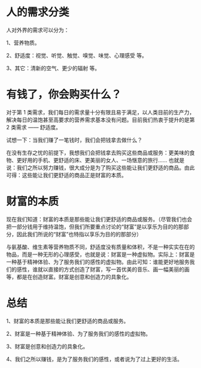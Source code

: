# 人的需求分类

人对外界的需求可以分为：

1、营养物质。

2、舒适度：视觉、听觉、触觉、嗅觉、味觉、心理感受 等。

3、其它：清新的空气、更少的辐射 等。

# 有钱了，你会购买什么？

对于第 1 类需求，我们每日的需求量十分有限且易于满足，以人类目前的生产力，解决每日的温饱甚至高要求的营养需求基本没有问题。目前我们热衷于提升的是第 2 类需求 —— 舒适度。

试想一下：当我们赚了一笔钱时，我们会把钱拿去做什么？

在没有生存之忧的前提下，我想我们会把钱拿去购买这些商品或服务：更美味的食物、更好用的手机、更舒适的床、更美丽的女人、一场惬意的旅行…… 也就是说：我们之所以努力赚钱，很大成分是为了购买这些能让我们更舒适的商品。由此可得：这些能让我们更舒适的商品正是财富的本质。

# 财富的本质

现在我们知道：财富的本质是那些能让我们更舒适的商品或服务。（尽管我们也会把一部分钱用于维持温饱，但我们所要重点讨论的“财富”是以享乐为目的的那部分，因此我们所说的“财富”也特指以享乐为目的的那部分）

与氨基酸、维生素等营养物质不同，舒适度没有质量和体积，不是一种实实在在的物品，而是一种无形的心理感受，也就是说：财富是一种虚拟物。实际上：财富是一种基于精神体验、为了服务我们的感性的虚拟物。由此可知：谁能更好地服务我们的感性，谁就以直接的方式创造了财富，写一首优美的音乐、画一幅美丽的画等，都是在创造财富。财富是创意和创造力的具象化。

# 总结

1、财富的本质是那些能让我们更舒适的商品或服务。

2、财富是一种基于精神体验、为了服务我们的感性的虚拟物。

3、财富是创意和创造力的具象化。

4、我们之所以赚钱，是为了服务我们的感性，或者说为了过上更好的生活。
